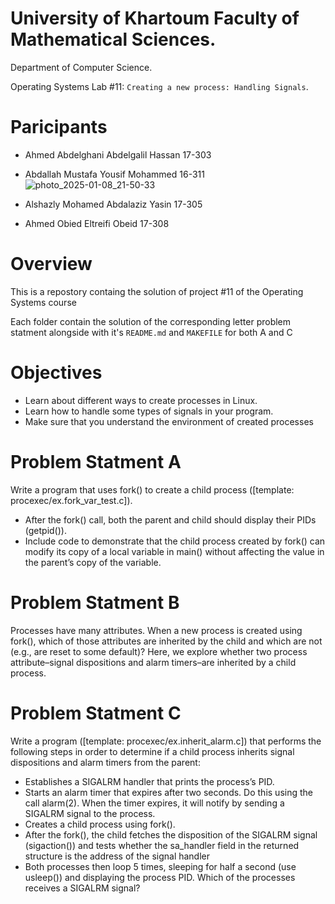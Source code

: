 # University of Khartoum Faculty of Mathematical Sciences.
Department of Computer Science.

Operating Systems Lab #11: `Creating a new process: Handling Signals`.

# Paricipants
- Ahmed Abdelghani Abdelgalil Hassan 17-303

- Abdallah Mustafa Yousif Mohammed 16-311![photo_2025-01-08_21-50-33](https://github.com/user-attachments/assets/b888813f-9c9b-4fe7-9bc3-83f52526ffe4)


- Alshazly Mohamed Abdalaziz Yasin  17-305 

- Ahmed Obied Eltreifi Obeid 17-308

# Overview
This is a repostory containg the solution of project #11 of the Operating Systems course

Each folder contain the solution of the corresponding letter problem statment alongside with it's `README.md` and `MAKEFILE` for both A and C 


# Objectives
- Learn	about	different	ways	to	create	processes	in	Linux.
- Learn	how	to	handle	some	types	of	signals	in	your	program.
- Make	sure	that	you	understand	the	environment	of	created	
processes

# Problem Statment A
Write a program that uses fork() to create a child process ([template: 
procexec/ex.fork_var_test.c]). 
- After the fork() call, both the parent and child should display 
their PIDs (getpid()). 
- Include code to demonstrate that the child process created by 
fork() can modify its copy of a local variable in main() without 
affecting the value in the parent’s copy of the variable.

# Problem Statment B
Processes have many attributes. When a new process is created using
fork(), which of those attributes are inherited by the child and which are 
not (e.g., are reset to some default)? Here, we explore whether two
process attribute–signal dispositions and alarm timers–are inherited by
a child process.

# Problem Statment C
Write a program ([template: procexec/ex.inherit_alarm.c]) that performs 
the following steps in order to determine if a child process inherits signal 
dispositions and alarm timers from the parent:
- Establishes a SIGALRM handler that prints the process’s PID.
- Starts an alarm timer that expires after two seconds. Do this
using the call alarm(2). When the timer expires, it will notify by
sending a SIGALRM signal to the process.
- Creates a child process using fork().
- After the fork(), the child fetches the disposition of the SIGALRM
signal (sigaction()) and tests whether the sa_handler field in the
returned structure is the address of the signal handler
- Both processes then loop 5 times, sleeping for half a second (use
usleep()) and displaying the process PID. Which of the processes
receives a SIGALRM signal?
